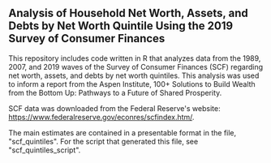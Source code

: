 ## Analysis of Household Net Worth, Assets, and Debts by Net Worth Quintile Using the 2019 Survey of Consumer Finances 

This repository includes code written in R that analyzes data from the 1989, 2007, and 2019 waves of the Survey of Consumer Finances (SCF) regarding net worth, assets, and debts by net worth quintiles. This analysis was used to inform a report from the Aspen Institute, 100+ Solutions to Build Wealth from the Bottom Up: Pathways to a Future of Shared Prosperity.

SCF data was downloaded from the Federal Reserve's website: https://www.federalreserve.gov/econres/scfindex.htm/.

The main estimates are contained in a presentable format in the file, "scf_quintiles". For the script that generated this file, see "scf_quintiles_script".
